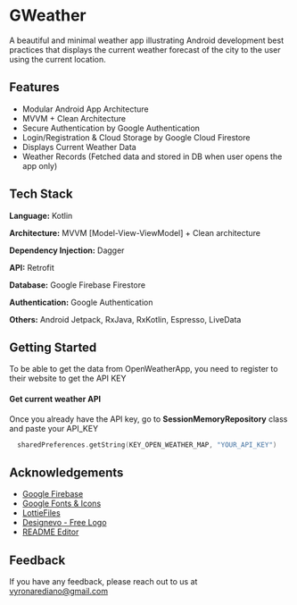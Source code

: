 
# GWeather

A beautiful and minimal weather app illustrating Android development best practices that displays the current weather forecast of the city to the user using the current location.





## Features

- Modular Android App Architecture
- MVVM + Clean Architecture
- Secure Authentication by Google Authentication
- Login/Registration & Cloud Storage by Google Cloud Firestore
- Displays Current Weather Data
- Weather Records (Fetched data and stored in DB when user opens the app only)


## Tech Stack

**Language:** Kotlin

**Architecture:** MVVM [Model-View-ViewModel] + Clean architecture

**Dependency Injection:** Dagger

**API:** Retrofit

**Database:** Google Firebase Firestore

**Authentication:** Google Authentication

**Others:** Android Jetpack, RxJava, RxKotlin, Espresso, LiveData



## Getting Started

To be able to get the data from OpenWeatherApp, you need to register to their website to get the API KEY

#### Get current weather API

Once you already have the API key, go to **SessionMemoryRepository** class and paste your API_KEY


```kotlin
  sharedPreferences.getString(KEY_OPEN_WEATHER_MAP, "YOUR_API_KEY")
```



## Acknowledgements
- [Google Firebase](https://firebase.google.com/)
- [Google Fonts & Icons](https://fonts.google.com/)
- [LottieFiles](https://lottiefiles.com/)
- [Designevo - Free Logo](https://www.designevo.com/)
- [README Editor](https://readme.so/)


## Feedback

If you have any feedback, please reach out to us at vyronarediano@gmail.com
